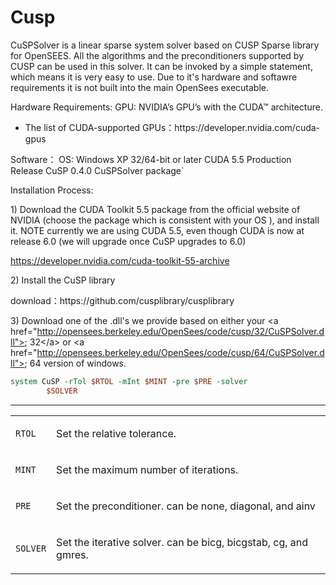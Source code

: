 # Cusp

<p>CuSPSolver is a linear sparse system solver based on CUSP Sparse
library for OpenSEES. All the algorithms and the preconditioners
supported by CUSP can be used in this solver. It can be invoked by a
simple statement, which means it is very easy to use. Due to it's
hardware and softawre requirements it is not built into the main
OpenSees executable.</p>
<p>Hardware Requirements: GPU: NVIDIA’s GPU’s with the CUDA™
architecture.</p>
<ul>
<li>The list of CUDA-supported
GPUs：https://developer.nvidia.com/cuda-gpus</li>
</ul>
<p>Software： OS: Windows XP 32/64-bit or later CUDA 5.5 Production
Release CuSP 0.4.0 CuSPSolver package`</p>
<p>Installation Process:</p>
<p>1) Download the CUDA Toolkit 5.5 package from the official website of
NVIDIA (choose the package which is consistent with your OS ), and
install it. NOTE currently we are using CUDA 5.5, even though CUDA is
now at release 6.0 (we will upgrade once CuSP upgrades to 6.0)</p>
<p><a
href="https://developer.nvidia.com/cuda-toolkit-55-archive">https://developer.nvidia.com/cuda-toolkit-55-archive</a></p>
<p>2) Install the CuSP library</p>
<p>download：https://github.com/cusplibrary/cusplibrary</p>
<p>3) Download one of the .dll's we provide based on either your &lt;a
href="<a
href="http://opensees.berkeley.edu/OpenSees/code/cusp/32/CuSPSolver.dll%22%3E">http://opensees.berkeley.edu/OpenSees/code/cusp/32/CuSPSolver.dll"&gt;</a>;
32&lt;/a&gt; or &lt;a href="<a
href="http://opensees.berkeley.edu/OpenSees/code/cusp/64/CuSPSolver.dll%22%3E">http://opensees.berkeley.edu/OpenSees/code/cusp/64/CuSPSolver.dll"&gt;</a>;
64 version of windows.</p>

```tcl
system CuSP -rTol $RTOL -mInt $MINT -pre $PRE -solver
        $SOLVER
```
<hr />
<table>
<tbody>
<tr class="odd">
<td><p><code class="parameter-table-variable">RTOL</code></p></td>
<td><p>Set the relative tolerance.</p></td>
</tr>
<tr class="even">
<td><p><code class="parameter-table-variable">MINT</code></p></td>
<td><p>Set the maximum number of iterations.</p></td>
</tr>
<tr class="odd">
<td><p><code class="parameter-table-variable">PRE</code></p></td>
<td><p>Set the preconditioner. can be none, diagonal, and ainv</p></td>
</tr>
<tr class="even">
<td><p><code class="parameter-table-variable">SOLVER</code></p></td>
<td><p>Set the iterative solver. can be bicg, bicgstab, cg, and
gmres.</p></td>
</tr>
</tbody>
</table>
